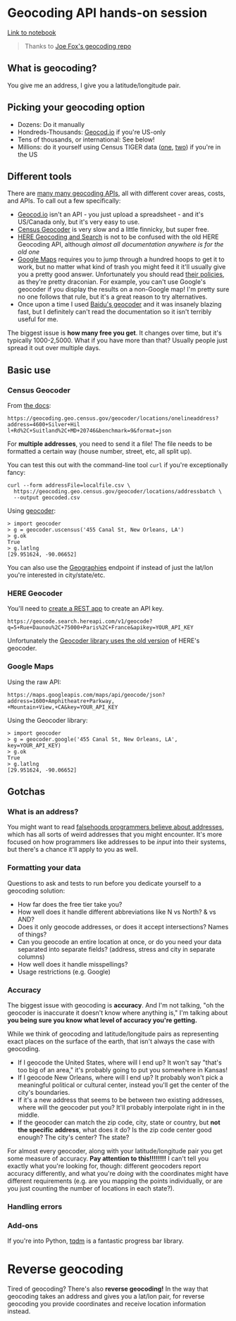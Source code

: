 # Geocoding API hands-on session

[Link to notebook](https://colab.research.google.com/github/jsoma/NICAR20-geocoding-apis/blob/master/Geocoding%20API%20worksheet.ipynb)

> Thanks to [Joe Fox's geocoding repo](https://github.com/joemfox/NICAR20-geocoding)

## What is geocoding?

You give me an address, I give you a latitude/longitude pair.

## Picking your geocoding option

* Dozens: Do it manually
* Hondreds-Thousands: [Geocod.io](http://geocod.io/) if you're US-only
* Tens of thousands, or international: See below! 
* Millions: do it yourself using Census TIGER data ([one](https://livebook.manning.com/book/postgis-in-action-second-edition/chapter-8/41), [two](http://web.mit.edu/11.188/www/lectures/lecture9.html)) if you're in the US

## Different tools

There are [many many geocoding APIs](https://github.com/DenisCarriere/geocoder#providers), all with different cover areas, costs, and APIs. To call out a few specifically:

* [Geocod.io](http://geocod.io/) isn't an API - you just upload a spreadsheet - and it's US/Canada only, but it's very easy to use.
* [Census Geocoder](https://geocoding.geo.census.gov/) is very slow and a little finnicky, but super free.
* [HERE Geocoding and Search](https://developer.here.com/documentation/geocoding-search-api/dev_guide/topics/endpoint-geocode-brief.html) is not to be confused with the old HERE Geocoding API, although _almost all documentation anywhere is for the old one_
* [Google Maps](https://developers.google.com/maps/documentation/geocoding/start) requires you to jump through a hundred hoops to get it to work, but no matter what kind of trash you might feed it it'll usually give you a pretty good answer. Unfortunately you should read [their policies](https://developers.google.com/maps/documentation/geocoding/policies), as they're pretty draconian. For example, you can't use Google's geocoder if you display the results on a non-Google map! I'm pretty sure no one follows that rule, but it's a great reason to try alternatives. 
* Once upon a time I used [Baidu's geocoder](http://lbsyun.baidu.com/index.php?title=webapi/guide/webservice-geocoding) and it was insanely blazing fast, but I definitely can't read the documentation so it isn't terribly useful for me.

The biggest issue is **how many free you get**. It changes over time, but it's typically 1000-2,5000. What if you have more than that? Usually people just spread it out over multiple days.

## Basic use

### Census Geocoder

From [the docs](https://geocoding.geo.census.gov/geocoder/Geocoding_Services_API.pdf):

```
https://geocoding.geo.census.gov/geocoder/locations/onelineaddress?address=4600+Silver+Hil
l+Rd%2C+Suitland%2C+MD+20746&benchmark=9&format=json
```

For **multiple addresses**, you need to send it a file! The file needs to be formatted a certain way (house number, street, etc, all split up). 

You can test this out with the command-line tool `curl` if you're exceptionally fancy:

```
curl --form addressFile=localfile.csv \
  https://geocoding.geo.census.gov/geocoder/locations/addressbatch \
  --output geocoded.csv
```

Using [geocoder](https://geocoder.readthedocs.io/):

```
> import geocoder
> g = geocoder.uscensus('455 Canal St, New Orleans, LA')
> g.ok
True
> g.latlng
[29.951624, -90.06652]
```

You can also use the [Geographies](https://geocoding.geo.census.gov/geocoder/geographies/onelineaddress?form) endpoint if instead of just the lat/lon you're interested in city/state/etc.

### HERE Geocoder

You'll need to [create a REST app](https://developer.here.com/documentation/authentication/dev_guide/topics/api-key-credentials.html) to create an API key.

```
https://geocode.search.hereapi.com/v1/geocode?q=5+Rue+Daunou%2C+75000+Paris%2C+France&apikey=YOUR_API_KEY
```

Unfortunately the [Geocoder library uses the old version](https://geocoder.readthedocs.io/providers/HERE.html) of HERE's geocoder.

### Google Maps

Using the raw API:

```
https://maps.googleapis.com/maps/api/geocode/json?address=1600+Amphitheatre+Parkway,
+Mountain+View,+CA&key=YOUR_API_KEY
```

Using the Geocoder library:

```
> import geocoder
> g = geocoder.google('455 Canal St, New Orleans, LA', key=YOUR_API_KEY)
> g.ok
True
> g.latlng
[29.951624, -90.06652]
```

## Gotchas

### What is an address?

You might want to read [falsehoods programmers believe about addresses](https://www.mjt.me.uk/posts/falsehoods-programmers-believe-about-addresses/), which has all sorts of weird addresses that you might encounter. It's more focused on how programmers like addresses to be _input_ into their systems, but there's a chance it'll apply to you as well.

### Formatting your data

Questions to ask and tests to run before you dedicate yourself to a geocoding solution:

* How far does the free tier take you?
* How well does it handle different abbreviations like N vs North? & vs AND?
* Does it only geocode addresses, or does it accept intersections? Names of things?
* Can you geocode an entire location at once, or do you need your data separated into separate fields? (address, stress and city in separate columns)
* How well does it handle misspellings?
* Usage restrictions (e.g. Google)

### Accuracy

The biggest issue with geocoding is **accuracy**. And I'm not talking, "oh the geocoder is inaccurate it doesn't know where anything is," I'm talking about **you being sure you know what level of accuracy you're getting.**

While we think of geocoding and latitude/longitude pairs as representing exact places on the surface of the earth, that isn't always the case with geocoding.

* If I geocode the United States, where will I end up? It won't say "that's too big of an area," it's probably going to put you somewhere in Kansas!
* If I geocode New Orleans, where will I end up? It probably won't pick a meaningful political or cultural center, instead you'll get the center of the city's boundaries.
* If it's a new address that seems to be between two existing addresses, where will the geocoder put you? It'll probably interpolate right in in the middle.
* If the geocoder can match the zip code, city, state or country, but **not the specific address**, what does it do? Is the zip code center good enough? The city's center? The state? 

For almost every geocoder, along with your latitude/longitude pair you get some measure of accuracy. **Pay attention to this!!!!!!!!** I can't tell you exactly what you're looking for, though: different geocoders report accuracy differently, and what you're _doing_ with the coordinates might have different requirements (e.g. are you mapping the points individually, or are you just counting the number of locations in each state?).

### Handling errors

### Add-ons

If you're into Python, [tqdm](https://github.com/tqdm/tqdm) is a fantastic progress bar library.

# Reverse geocoding

Tired of geocoding? There's also **reverse geocoding!** In the way that geocoding takes an address and gives you a lat/lon pair, for reverse geocoding you provide coordinates and receive location information instead.